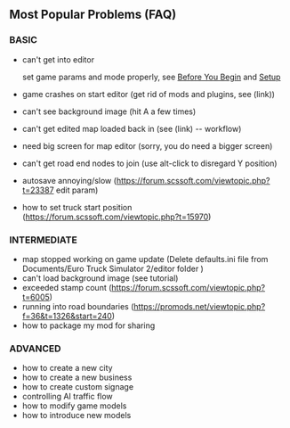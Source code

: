 ## Most Popular Problems (FAQ)

### BASIC
* can't get into editor
 
  set game params and mode properly, see [Before You Begin](tutorialguide.md) and [Setup](fundamentals/1_setup.md)
* game crashes on start editor (get rid of mods and plugins, see (link))
* can't see background image (hit A a few times)
* can't get edited map loaded back in (see (link) -- workflow)
* need big screen for map editor (sorry, you do need a bigger screen)
* can't get road end nodes to join (use alt-click to disregard Y position)
* autosave annoying/slow (https://forum.scssoft.com/viewtopic.php?t=23387  edit param)
* how to set truck start position (https://forum.scssoft.com/viewtopic.php?t=15970)

### INTERMEDIATE
* map stopped working on game update (Delete defaults.ini file from Documents/Euro Truck Simulator 2/editor folder )
* can't load background image (see tutorial)
* exceeded stamp count (https://forum.scssoft.com/viewtopic.php?t=6005)
* running into road boundaries (https://promods.net/viewtopic.php?f=36&t=1326&start=240)
* how to package my mod for sharing

### ADVANCED
* how to create a new city
* how to create a new business
* how to create custom signage
* controlling AI traffic flow
* how to modify game models
* how to introduce new models
